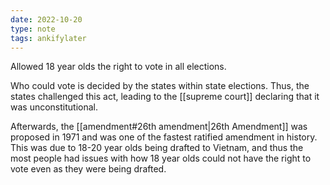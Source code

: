 ```yaml
---
date: 2022-10-20
type: note
tags: ankifylater
---
```


Allowed 18 year olds the right to vote in all elections.

Who could vote is decided by the states within state elections. Thus, the states challenged this act, leading to the [[supreme court]] declaring that it was unconstitutional.

Afterwards, the [[amendment#26th amendment|26th Amendment]] was proposed in 1971 and was one of the fastest ratified amendment in history. This was due to 18-20 year olds being drafted to Vietnam, and thus the most people had issues with how 18 year olds could not have the right to vote even as they were being drafted.

